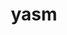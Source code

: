 ---
title: "yasm"
layout: cache
categories: [package, develop-2024-03-24]
meta: {"versions": ["1.3.0"], "compilers": ["gcc@=11.4.0", "gcc@=9.4.0", "oneapi@=2024.0.0"], "oss": ["ubuntu20.04", "ubuntu22.04"], "platforms": ["linux"], "targets": ["neoverse_v1", "neoverse_v2", "ppc64le", "x86_64_v3"], "stacks": ["e4s", "e4s-neoverse-v2", "e4s-neoverse_v1", "e4s-oneapi", "e4s-power", "root"], "num_specs": 5, "num_specs_by_stack": {"root": 5, "e4s-power": 1, "e4s-neoverse_v1": 1, "e4s-neoverse-v2": 1, "e4s": 1, "e4s-oneapi": 1}}
spec_details: [{"hash": "yjvt6owjqcrpklr46okjvsenz7bt2dyq", "compiler": "gcc@=9.4.0", "versions": ["1.3.0"], "os": "ubuntu20.04", "platform": "linux", "target": "ppc64le", "variants": ["build_system=autotools"], "stacks": ["root", "e4s-power"], "size": "-", "tarball": "https://binaries.spack.io/releases/develop-2024-03-24/build_cache/linux-ubuntu20.04-ppc64le/gcc-9.4.0/yasm-1.3.0/linux-ubuntu20.04-ppc64le-gcc-9.4.0-yasm-1.3.0-yjvt6owjqcrpklr46okjvsenz7bt2dyq.spack"}, {"hash": "v5vqu6xqygm4yc5sq5k4pzwpucom5bsg", "compiler": "gcc@=11.4.0", "versions": ["1.3.0"], "os": "ubuntu22.04", "platform": "linux", "target": "neoverse_v1", "variants": ["build_system=autotools"], "stacks": ["root", "e4s-neoverse_v1"], "size": "-", "tarball": "https://binaries.spack.io/releases/develop-2024-03-24/build_cache/linux-ubuntu22.04-neoverse_v1/gcc-11.4.0/yasm-1.3.0/linux-ubuntu22.04-neoverse_v1-gcc-11.4.0-yasm-1.3.0-v5vqu6xqygm4yc5sq5k4pzwpucom5bsg.spack"}, {"hash": "mxfpie3hptnm2jvijxanfnq6nihu54je", "compiler": "gcc@=11.4.0", "versions": ["1.3.0"], "os": "ubuntu22.04", "platform": "linux", "target": "neoverse_v2", "variants": ["build_system=autotools"], "stacks": ["root", "e4s-neoverse-v2"], "size": "-", "tarball": "https://binaries.spack.io/releases/develop-2024-03-24/build_cache/linux-ubuntu22.04-neoverse_v2/gcc-11.4.0/yasm-1.3.0/linux-ubuntu22.04-neoverse_v2-gcc-11.4.0-yasm-1.3.0-mxfpie3hptnm2jvijxanfnq6nihu54je.spack"}, {"hash": "a3zsfrpxqflluy6xe2sqtaxtvr6vqwdc", "compiler": "gcc@=11.4.0", "versions": ["1.3.0"], "os": "ubuntu22.04", "platform": "linux", "target": "x86_64_v3", "variants": ["build_system=autotools"], "stacks": ["e4s", "root"], "size": "-", "tarball": "https://binaries.spack.io/releases/develop-2024-03-24/build_cache/linux-ubuntu22.04-x86_64_v3/gcc-11.4.0/yasm-1.3.0/linux-ubuntu22.04-x86_64_v3-gcc-11.4.0-yasm-1.3.0-a3zsfrpxqflluy6xe2sqtaxtvr6vqwdc.spack"}, {"hash": "j7gzd6cwiwoj6lv5qqy2t3oc4vzxguju", "compiler": "oneapi@=2024.0.0", "versions": ["1.3.0"], "os": "ubuntu22.04", "platform": "linux", "target": "x86_64_v3", "variants": ["build_system=autotools"], "stacks": ["e4s-oneapi", "root"], "size": "-", "tarball": "https://binaries.spack.io/releases/develop-2024-03-24/build_cache/linux-ubuntu22.04-x86_64_v3/oneapi-2024.0.0/yasm-1.3.0/linux-ubuntu22.04-x86_64_v3-oneapi-2024.0.0-yasm-1.3.0-j7gzd6cwiwoj6lv5qqy2t3oc4vzxguju.spack"}]
---